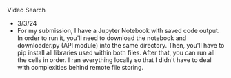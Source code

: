 Video Search
- 3/3/24
- For my submission, I have a Jupyter Notebook with saved code output. In order to run it, you'll need to download the notebook and downloader.py (API module) into the same directory. Then, you'll have to pip install all libraries used within both files. After that, you can run all the cells in order. I ran everything locally so that I didn't have to deal with complexities behind remote file storing.